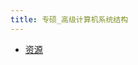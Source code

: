 ```yaml
---
title: 专硕_高级计算机系统结构
---
```


- [资源](https://drive.vanillaaaa.org/SharedCourses/postgraduate/%E8%AE%A1%E7%AE%97%E6%9C%BA%E7%A7%91%E5%AD%A6%E4%B8%8E%E6%8A%80%E6%9C%AF/%E4%B8%93%E7%A1%95_%E9%AB%98%E7%BA%A7%E8%AE%A1%E7%AE%97%E6%9C%BA%E7%B3%BB%E7%BB%9F%E7%BB%93%E6%9E%84)
